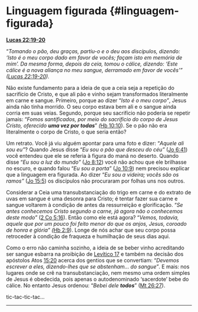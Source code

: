 # Linguagem figurada {#linguagem-figurada}

[**Lucas 22:19-20**](http://bibliaonline.com.br/acf/lc/22/19-20)

“_Tomando o pão, deu graças, partiu-o e o deu aos discípulos, dizendo: ‘Isto é o meu corpo dado em favor de vocês; façam isto em memória de mim’. Da mesma forma, depois da ceia, tomou o cálice, dizendo: ‘Este cálice é a nova aliança no meu sangue, derramado em favor de vocês’” (_[_Lucas 22:19-20_](http://bibliaonline.com.br/acf/lc/22/19-20)_)._

Não existe fundamento para a ideia de que a ceia seja a repetição do sacrifício de Cristo, e que ali pão e vinho sejam transformados literalmente em carne e sangue. Primeiro, porque ao dizer “_Isto é o meu corpo”_, Jesus ainda não tinha morrido. O seu corpo estava bem ali e o sangue ainda corria em suas veias. Segundo, porque seu sacrifício não poderia se repetir jamais: “_Fomos santificados, por meio do sacrifício do corpo de Jesus Cristo, oferecido_ **_uma vez por todas_**” _(_[Hb 10:10](http://bibliaonline.com.br/acf/hb/10/10)). Se o pão não era literalmente o corpo de Cristo, o que seria então?

Um retrato. Você já viu alguém apontar para uma foto e dizer: “_Aquele ali sou eu”_? Quando Jesus disse “_Eu sou o pão que desceu do céu”_ ([Jo 6:41](http://bibliaonline.com.br/acf/jo/6/41)) você entendeu que ele se referia à figura do maná no deserto. Quando disse “_Eu sou a luz do mundo”_ ([Jo 8:12](http://bibliaonline.com.br/acf/jo/8/12)) você não achou que ele brilhasse no escuro, e quando falou “_Eu sou a porta”_ ([Jo 10:9](http://bibliaonline.com.br/acf/jo/10/9)) nem precisou explicar que a linguagem era figurada. Ao dizer “_Eu sou a videira; vocês são os ramos”_ ([Jo 15:5](http://bibliaonline.com.br/acf/jo/15/5)) os discípulos não procuraram por folhas uns nos outros.

Considerar a Ceia uma transubstanciação do trigo em carne e do extrato de uvas em sangue é uma desonra para Cristo; é tentar fazer sua carne e sangue voltarem à condição de antes da ressurreição e glorificação. “_Se antes conhecemos Cristo segundo a carne, já agora não o conhecemos deste modo”_ ([2 Co 5:16](http://bibliaonline.com.br/acf/2co/5/16)). Então como ele está agora? “_Vemos, todavia, aquele que por um pouco foi feito menor do que os anjos, Jesus, coroado de honra e glória” (_[Hb 2:9](http://bibliaonline.com.br/acf/hb/2/9)). Longe de nós achar que seu corpo possa retroceder à condição de fraqueza e humilhação de seus dias aqui.

Como o erro não caminha sozinho, a ideia de se beber vinho acreditando ser sangue esbarra na proibição de [Levítico 17](http://bibliaonline.com.br/acf/lv/17) e também na decisão dos apóstolos Atos [15:20](http://bibliaonline.com.br/acf/atos/15/20) acerca dos gentios que se convertiam: “_Devemos escrever a eles, dizendo-lhes que se abstenham... do sangue”_. E mais: nos lugares onde se crê na transubstanciação, nem mesmo uma ordem simples de Jesus é obedecida, pois apenas o autodenominado ‘sacerdote’ bebe do cálice. No entanto Jesus ordenou: “_Bebei dele_ **_todos_**” ([Mt 26:27](http://bibliaonline.com.br/acf/mt/26/27)).

tic-tac-tic-tac...

*****